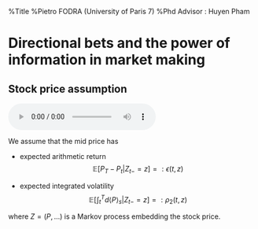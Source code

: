 %Title
%Pietro FODRA (University of Paris 7)
%Phd Advisor : Huyen Pham

# Directional bets and the power of information in market making

## Stock price assumption

<audio controls> <source src=audio_0.aiff> </audio>

We assume that the mid price has

- expected arithmetic return 
	$$ \mathbb E[P_T-P_t \vert Z_{t-}=z] =: \epsilon(t,z) $$

-  expected integrated volatility
	$$ \mathbb E [ \int_t^T d\langle P\rangle_s  \vert   Z_{t-}=z ]  =: \rho_2(t,z) $$

where $Z = (P, ...)$ is a Markov process embedding the stock price.
